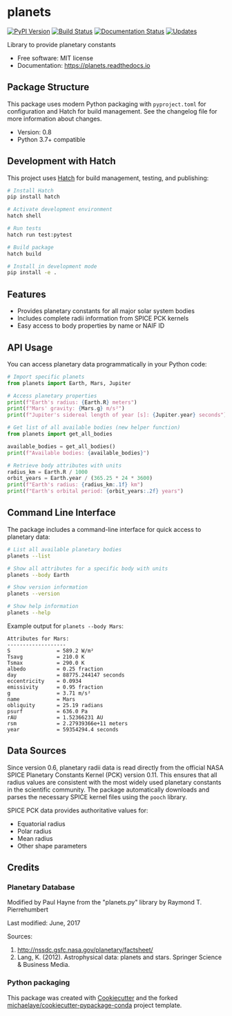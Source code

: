 # planets

[![PyPI Version](https://img.shields.io/pypi/v/planets.svg)](https://pypi.python.org/pypi/planets)
[![Build Status](https://img.shields.io/github/actions/workflow/status/michaelaye/planets/python-package.yml?branch=master)](https://github.com/michaelaye/planets/actions)
[![Documentation Status](https://readthedocs.org/projects/planets/badge/?version=latest)](https://planets.readthedocs.io/en/latest/?badge=latest)
[![Updates](https://pyup.io/repos/github/michaelaye/planets/shield.svg)](https://pyup.io/repos/github/michaelaye/planets/)

Library to provide planetary constants

* Free software: MIT license
* Documentation: https://planets.readthedocs.io

## Package Structure

This package uses modern Python packaging with `pyproject.toml` for configuration and Hatch for build management.
See the changelog file for more information about changes.

* Version: 0.8
* Python 3.7+ compatible

## Development with Hatch

This project uses [Hatch](https://hatch.pypa.io/) for build management, testing, and publishing:

```bash
# Install Hatch
pip install hatch

# Activate development environment
hatch shell

# Run tests
hatch run test:pytest

# Build package
hatch build

# Install in development mode
pip install -e .
```

## Features

* Provides planetary constants for all major solar system bodies
* Includes complete radii information from SPICE PCK kernels
* Easy access to body properties by name or NAIF ID

## API Usage

You can access planetary data programmatically in your Python code:

```python
# Import specific planets
from planets import Earth, Mars, Jupiter

# Access planetary properties
print(f"Earth's radius: {Earth.R} meters")
print(f"Mars' gravity: {Mars.g} m/s²")
print(f"Jupiter's sidereal length of year [s]: {Jupiter.year} seconds")

# Get list of all available bodies (new helper function)
from planets import get_all_bodies

available_bodies = get_all_bodies()
print(f"Available bodies: {available_bodies}")

# Retrieve body attributes with units
radius_km = Earth.R / 1000
orbit_years = Earth.year / (365.25 * 24 * 3600)
print(f"Earth's radius: {radius_km:.1f} km")
print(f"Earth's orbital period: {orbit_years:.2f} years")
```

## Command Line Interface

The package includes a command-line interface for quick access to planetary data:

```bash
# List all available planetary bodies
planets --list

# Show all attributes for a specific body with units
planets --body Earth

# Show version information
planets --version

# Show help information
planets --help
```

Example output for `planets --body Mars`:

```
Attributes for Mars:
-------------------
S               = 589.2 W/m²
Tsavg           = 210.0 K
Tsmax           = 290.0 K
albedo          = 0.25 fraction
day             = 88775.244147 seconds
eccentricity    = 0.0934
emissivity      = 0.95 fraction
g               = 3.71 m/s²
name            = Mars
obliquity       = 25.19 radians
psurf           = 636.0 Pa
rAU             = 1.52366231 AU
rsm             = 2.27939366e+11 meters
year            = 59354294.4 seconds
```

## Data Sources

Since version 0.6, planetary radii data is read directly from the official NASA SPICE Planetary Constants Kernel (PCK) version 0.11. This ensures that all radius values are consistent with the most widely used planetary constants in the scientific community. The package automatically downloads and parses the necessary SPICE kernel files using the `pooch` library.

SPICE PCK data provides authoritative values for:
- Equatorial radius
- Polar radius
- Mean radius
- Other shape parameters

## Credits

### Planetary Database

Modified by Paul Hayne from the "planets.py" library by Raymond T. Pierrehumbert

Last modified: June, 2017

Sources:

1. http://nssdc.gsfc.nasa.gov/planetary/factsheet/
2. Lang, K. (2012). Astrophysical data: planets and stars. Springer Science & Business Media.    

### Python packaging

This package was created with [Cookiecutter](https://github.com/audreyr/cookiecutter) and the forked [michaelaye/cookiecutter-pypackage-conda](https://github.com/michaelaye/cookiecutter-pypackage-conda) project template. 